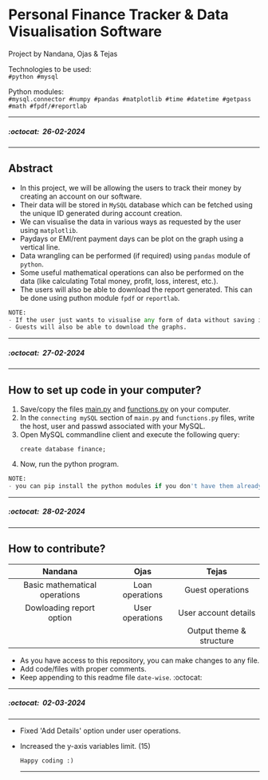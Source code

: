 # Personal Finance Tracker & Data Visualisation Software
Project by Nandana, Ojas & Tejas

Technologies to be used:<br/>`#python #mysql`

Python modules:<br/>`#mysql.connector #numpy #pandas #matplotlib #time #datetime #getpass #math #fpdf/#reportlab`

---
##### :octocat:&nbsp;&nbsp;26-02-2024
---

## Abstract
- In this project, we will be allowing the users to track their money by creating an account on our software.
- Their data will be stored in `MySQL` database which can be fetched using the unique ID generated during account creation.
- We can visualise the data in various ways as requested by the user using `matplotlib`.
- Paydays or EMI/rent payment days can be plot on the graph using a vertical line.
- Data wrangling can be performed (if required) using `pandas` module of `python`.
- Some useful mathematical operations can also be performed on the data (like calculating Total money, profit, loss, interest, etc.).
- The users will also be able to download the report generated. This can be done using puthon module `fpdf` or `reportlab`.
```python
NOTE:
- If the user just wants to visualise any form of data without saving it, he/she can continue as guest.
- Guests will also be able to download the graphs.
```

---
##### :octocat:&nbsp;&nbsp;27-02-2024
---
## How to set up code in your computer?
1. Save/copy the files [main.py](https://github.com/multiverseweb/finance_tracker/blob/main/main.py) and [functions.py](https://github.com/multiverseweb/finance_tracker/blob/main/functions.py) on your computer.
2. In the `connecting mySQL` section of `main.py` and `functions.py` files, write the host, user and passwd associated with your MySQL.
3. Open MySQL commandline client and execute the following query:
   ```mysql
   create database finance;
   ```
4. Now, run the python program.
```python
NOTE:
- you can pip install the python modules if you don't have them already on your computer.
```
---
##### :octocat:&nbsp;&nbsp;28-02-2024
---
## How to contribute?

| Nandana | Ojas | Tejas |
|:----------:|:---:|:---:|
| Basic mathematical operations | Loan operations | Guest operations|
| Dowloading report option | User operations | User account details |
| | | Output theme & structure |

- As you have access to this repository, you can make changes to any file.
- Add code/files with proper comments.
- Keep appending to this readme file `date-wise`. :octocat:

---
##### :octocat:&nbsp;&nbsp;02-03-2024
---
- Fixed 'Add Details' option under user operations.
- Increased the y-axis variables limit. (15)

  `Happy coding :)`
  
  ---
